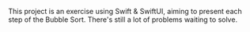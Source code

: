 This project is an exercise using Swift & SwiftUI, aiming to present each step of the Bubble Sort.
There's still a lot of problems waiting to solve.
